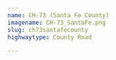 ```yaml
---
name: CH-73 (Santa Fe County)
imagename: CH-73_SantaFe.png
slug: ch73santafecounty
highwaytype: County Road

---
```

